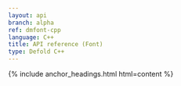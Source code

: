 ```yaml
---
layout: api
branch: alpha
ref: dmfont-cpp
language: C++
title: API reference (Font)
type: Defold C++
---
```

{% include anchor_headings.html html=content %}